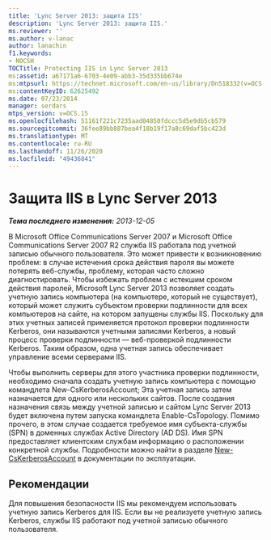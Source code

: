 ```yaml
---
title: 'Lync Server 2013: защита IIS'
description: 'Lync Server 2013: защита IIS.'
ms.reviewer: ''
ms.author: v-lanac
author: lanachin
f1.keywords:
- NOCSH
TOCTitle: Protecting IIS in Lync Server 2013
ms:assetid: a67171a6-6703-4e09-abb3-35d335bb674e
ms:mtpsurl: https://technet.microsoft.com/en-us/library/Dn518332(v=OCS.15)
ms:contentKeyID: 62625492
ms.date: 07/23/2014
manager: serdars
mtps_version: v=OCS.15
ms.openlocfilehash: 51161f221c7235aad04850fdccc5d5e9db5cb579
ms.sourcegitcommit: 36fee89bb887bea4f18b19f17a8c69daf5bc423d
ms.translationtype: MT
ms.contentlocale: ru-RU
ms.lasthandoff: 11/26/2020
ms.locfileid: "49436841"
---
```

# <a name="protecting-iis-in-lync-server-2013"></a>Защита IIS в Lync Server 2013

<div data-xmlns="http://www.w3.org/1999/xhtml">

<div class="topic" data-xmlns="http://www.w3.org/1999/xhtml" data-msxsl="urn:schemas-microsoft-com:xslt" data-cs="https://msdn.microsoft.com/">

<div data-asp="https://msdn2.microsoft.com/asp">



</div>

<div id="mainSection">

<div id="mainBody">

<span> </span>

_**Тема последнего изменения:** 2013-12-05_

В Microsoft Office Communications Server 2007 и Microsoft Office Communications Server 2007 R2 служба IIS работала под учетной записью обычного пользователя. Это может привести к возникновению проблем: в случае истечения срока действия пароля вы можете потерять веб-службы, проблему, которая часто сложно диагностировать. Чтобы избежать проблем с истекшим сроком действия паролей, Microsoft Lync Server 2013 позволяет создать учетную запись компьютера (на компьютере, который не существует), который может служить субъектом проверки подлинности для всех компьютеров на сайте, на котором запущены службы IIS. Поскольку для этих учетных записей применяется протокол проверки подлинности Kerberos, они называются учетными записями Kerberos, а новый процесс проверки подлинности — веб-проверкой подлинности Kerberos. Таким образом, одна учетная запись обеспечивает управление всеми серверами IIS.

Чтобы выполнить серверы для этого участника проверки подлинности, необходимо сначала создать учетную запись компьютера с помощью командлета New-CsKerberosAccount; Эта учетная запись затем назначается для одного или нескольких сайтов. После создания назначения связь между учетной записью и сайтом Lync Server 2013 будет включена путем запуска командлета Enable-CsTopology. Помимо прочего, в этом случае создается требуемое имя субъекта-службы (SPN) в доменных службах Active Directory (AD DS). Имя SPN предоставляет клиентским службам информацию о расположении конкретной службы. Подробности можно найти в разделе [New-CsKerberosAccount](https://docs.microsoft.com/powershell/module/skype/New-CsKerberosAccount) в документации по эксплуатации.

<div>

## <a name="best-practices"></a>Рекомендации

Для повышения безопасности IIS мы рекомендуем использовать учетную запись Kerberos для IIS. Если вы не реализуете учетную запись Kerberos, службы IIS работают под учетной записью обычного пользователя.

</div>

</div>

<span> </span>

</div>

</div>

</div>

